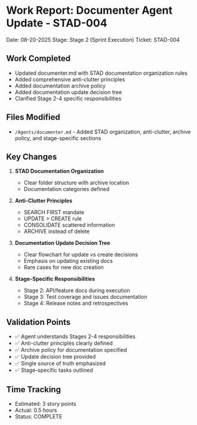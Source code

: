 # Work Report: Documenter Agent Update - STAD-004
Date: 08-20-2025
Stage: Stage 2 (Sprint Execution)
Ticket: STAD-004

## Work Completed
- Updated documenter.md with STAD documentation organization rules
- Added comprehensive anti-clutter principles
- Added documentation archive policy
- Added documentation update decision tree
- Clarified Stage 2-4 specific responsibilities

## Files Modified
- `/Agents/documenter.md` - Added STAD organization, anti-clutter, archive policy, and stage-specific sections

## Key Changes
1. **STAD Documentation Organization**
   - Clear folder structure with archive location
   - Documentation categories defined
   
2. **Anti-Clutter Principles**
   - SEARCH FIRST mandate
   - UPDATE > CREATE rule
   - CONSOLIDATE scattered information
   - ARCHIVE instead of delete

3. **Documentation Update Decision Tree**
   - Clear flowchart for update vs create decisions
   - Emphasis on updating existing docs
   - Rare cases for new doc creation

4. **Stage-Specific Responsibilities**
   - Stage 2: API/feature docs during execution
   - Stage 3: Test coverage and issues documentation
   - Stage 4: Release notes and retrospectives

## Validation Points
- ✅ Agent understands Stages 2-4 responsibilities
- ✅ Anti-clutter principles clearly defined
- ✅ Archive policy for documentation specified
- ✅ Update decision tree provided
- ✅ Single source of truth emphasized
- ✅ Stage-specific tasks outlined

## Time Tracking
- Estimated: 3 story points
- Actual: 0.5 hours
- Status: COMPLETE